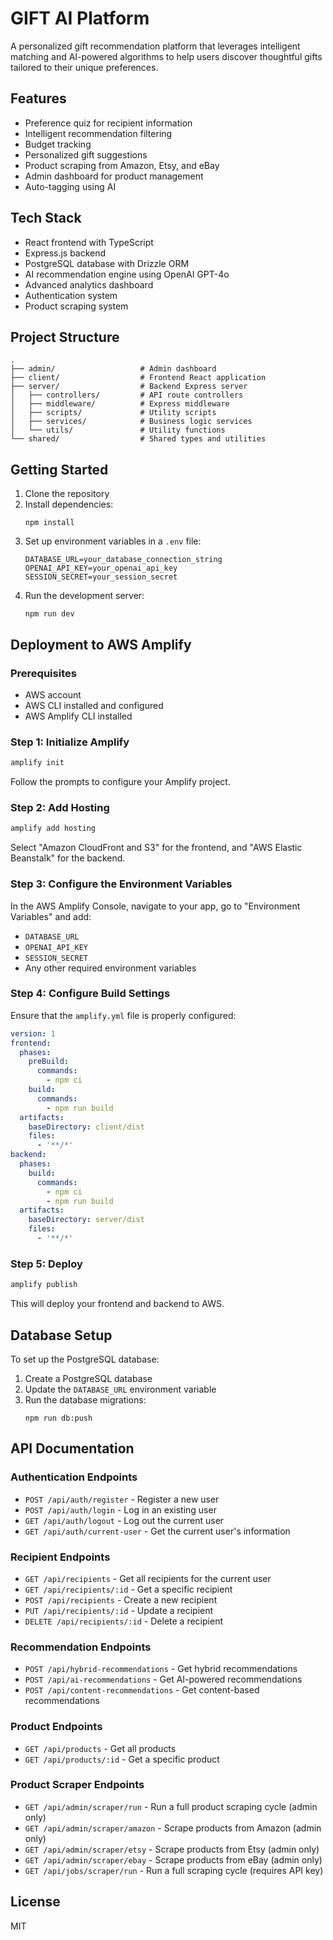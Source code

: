 # GIFT AI Platform

A personalized gift recommendation platform that leverages intelligent matching and AI-powered algorithms to help users discover thoughtful gifts tailored to their unique preferences.

## Features

- Preference quiz for recipient information
- Intelligent recommendation filtering
- Budget tracking
- Personalized gift suggestions
- Product scraping from Amazon, Etsy, and eBay
- Admin dashboard for product management
- Auto-tagging using AI

## Tech Stack

- React frontend with TypeScript
- Express.js backend
- PostgreSQL database with Drizzle ORM
- AI recommendation engine using OpenAI GPT-4o
- Advanced analytics dashboard
- Authentication system
- Product scraping system

## Project Structure

```
.
├── admin/                   # Admin dashboard
├── client/                  # Frontend React application
├── server/                  # Backend Express server
│   ├── controllers/         # API route controllers
│   ├── middleware/          # Express middleware
│   ├── scripts/             # Utility scripts
│   ├── services/            # Business logic services
│   └── utils/               # Utility functions
└── shared/                  # Shared types and utilities
```

## Getting Started

1. Clone the repository
2. Install dependencies:
   ```
   npm install
   ```
3. Set up environment variables in a `.env` file:
   ```
   DATABASE_URL=your_database_connection_string
   OPENAI_API_KEY=your_openai_api_key
   SESSION_SECRET=your_session_secret
   ```
4. Run the development server:
   ```
   npm run dev
   ```

## Deployment to AWS Amplify

### Prerequisites
- AWS account
- AWS CLI installed and configured
- AWS Amplify CLI installed

### Step 1: Initialize Amplify
```bash
amplify init
```

Follow the prompts to configure your Amplify project.

### Step 2: Add Hosting
```bash
amplify add hosting
```

Select "Amazon CloudFront and S3" for the frontend, and "AWS Elastic Beanstalk" for the backend.

### Step 3: Configure the Environment Variables
In the AWS Amplify Console, navigate to your app, go to "Environment Variables" and add:
- `DATABASE_URL`
- `OPENAI_API_KEY`
- `SESSION_SECRET`
- Any other required environment variables

### Step 4: Configure Build Settings
Ensure that the `amplify.yml` file is properly configured:

```yaml
version: 1
frontend:
  phases:
    preBuild:
      commands:
        - npm ci
    build:
      commands:
        - npm run build
  artifacts:
    baseDirectory: client/dist
    files:
      - '**/*'
backend:
  phases:
    build:
      commands:
        - npm ci
        - npm run build
  artifacts:
    baseDirectory: server/dist
    files:
      - '**/*'
```

### Step 5: Deploy
```bash
amplify publish
```

This will deploy your frontend and backend to AWS.

## Database Setup

To set up the PostgreSQL database:

1. Create a PostgreSQL database
2. Update the `DATABASE_URL` environment variable
3. Run the database migrations:
   ```
   npm run db:push
   ```

## API Documentation

### Authentication Endpoints

- `POST /api/auth/register` - Register a new user
- `POST /api/auth/login` - Log in an existing user
- `GET /api/auth/logout` - Log out the current user
- `GET /api/auth/current-user` - Get the current user's information

### Recipient Endpoints

- `GET /api/recipients` - Get all recipients for the current user
- `GET /api/recipients/:id` - Get a specific recipient
- `POST /api/recipients` - Create a new recipient
- `PUT /api/recipients/:id` - Update a recipient
- `DELETE /api/recipients/:id` - Delete a recipient

### Recommendation Endpoints

- `POST /api/hybrid-recommendations` - Get hybrid recommendations
- `POST /api/ai-recommendations` - Get AI-powered recommendations
- `POST /api/content-recommendations` - Get content-based recommendations

### Product Endpoints

- `GET /api/products` - Get all products
- `GET /api/products/:id` - Get a specific product

### Product Scraper Endpoints

- `GET /api/admin/scraper/run` - Run a full product scraping cycle (admin only)
- `GET /api/admin/scraper/amazon` - Scrape products from Amazon (admin only)
- `GET /api/admin/scraper/etsy` - Scrape products from Etsy (admin only)
- `GET /api/admin/scraper/ebay` - Scrape products from eBay (admin only)
- `GET /api/jobs/scraper/run` - Run a full scraping cycle (requires API key)

## License

MIT
